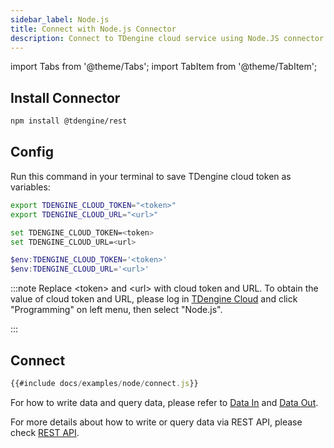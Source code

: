 ```yaml
---
sidebar_label: Node.js
title: Connect with Node.js Connector
description: Connect to TDengine cloud service using Node.JS connector
---
```

<!-- exclude -->
import Tabs from '@theme/Tabs';
import TabItem from '@theme/TabItem';

<!-- exclude-end -->
## Install Connector

```bash
npm install @tdengine/rest
```
## Config

Run this command in your terminal to save TDengine cloud token as variables:

<Tabs defaultValue="bash">
<TabItem value="bash" label="Bash">

```bash
export TDENGINE_CLOUD_TOKEN="<token>"
export TDENGINE_CLOUD_URL="<url>"
```

</TabItem>
<TabItem value="cmd" label="CMD">

```bash
set TDENGINE_CLOUD_TOKEN=<token>
set TDENGINE_CLOUD_URL=<url>
```

</TabItem>
<TabItem value="powershell" label="Powershell">

```powershell
$env:TDENGINE_CLOUD_TOKEN='<token>'
$env:TDENGINE_CLOUD_URL='<url>'
```

</TabItem>
</Tabs>


<!-- exclude -->
:::note
Replace  <token\> and <url\> with cloud token and URL.
To obtain the value of cloud token and URL, please log in [TDengine Cloud](https://cloud.tdengine.com) and click "Programming" on left menu, then select "Node.js".

:::
<!-- exclude-end -->

## Connect

```javascript
{{#include docs/examples/node/connect.js}}
```

For how to write data and query data, please refer to [Data In](https://docs.tdengine.com/cloud/data-in/) and [Data Out](https://docs.tdengine.com/cloud/data-out/).

For more details about how to write or query data via REST API, please check [REST API](https://docs.tdengine.com/cloud/programming/connector/rest-api/).
